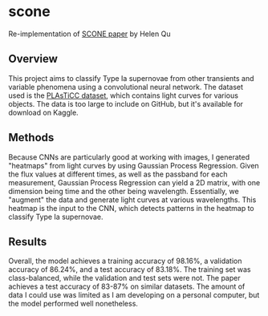 # scone
Re-implementation of [SCONE paper](https://arxiv.org/pdf/2106.04370.pdf) by Helen Qu

## Overview

This project aims to classify Type Ia supernovae from other transients and variable phenomena using a convolutional neural network. The dataset used is the [PLAsTiCC dataset](https://plasticc.org/), which contains light curves for various objects. The data is too large to include on GitHub, but it's available for download on Kaggle.

## Methods

Because CNNs are particularly good at working with images, I generated "heatmaps" from light curves by using Gaussian Process Regression. Given the flux values at different times, as well as the passband for each measurement, Gaussian Process Regression can yield a 2D matrix, with one dimension being time and the other being wavelength. Essentially, we "augment" the data and generate light curves at various wavelengths. This heatmap is the input to the CNN, which detects patterns in the heatmap to classify Type Ia supernovae.

## Results
Overall, the model achieves a training accuracy of 98.16%, a validation accuracy of 86.24%, and a test accuracy of 83.18%. The training set was class-balanced, while the validation and test sets were not. The paper achieves a test accuracy of 83-87% on similar datasets. The amount of data I could use was limited as I am developing on a personal computer, but the model performed well nonetheless.
